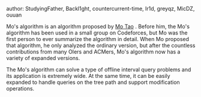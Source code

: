 author: StudyingFather, Backl1ght, countercurrent-time, Ir1d, greyqz, MicDZ, ouuan

Mo's algorithm is an algorithm proposed by [Mo Tao](https://www.zhihu.com/people/mythly) . Before him, the Mo's algorithm has been used in a small group on Codeforces, but Mo was the first person to ever summarize the algorithm in detail. When Mo proposed that algorithm, he only analyzed the ordinary version, but after the countless contributions from many OIers and ACMers, Mo's algorithm now has a variety of expanded versions.

The Mo's algorithm can solve a type of offline interval query problems and its application is extremely wide. At the same time, it can be easily expanded to handle queries on the tree path and support modification operations.
